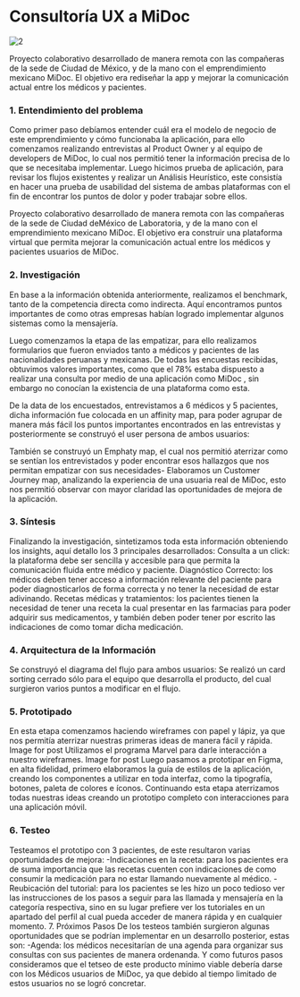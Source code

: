 # Consultoría UX a MiDoc

![2](https://user-images.githubusercontent.com/60928881/92635590-b3e1e500-f29b-11ea-841a-8be051adab62.png)

Proyecto colaborativo desarrollado de manera remota con las compañeras de la sede de Ciudad de México, y de la mano con el emprendimiento mexicano MiDoc.
El objetivo era rediseñar la app y mejorar la comunicación actual entre los médicos y pacientes.

### 1. Entendimiento del problema
Como primer paso debíamos entender cuál era el modelo de negocio de este emprendimiento y cómo funcionaba la aplicación, para ello comenzamos realizando entrevistas al Product Owner y al equipo de developers de MiDoc, lo cual nos permitió tener la información precisa de lo que se necesitaba implementar.
Luego hicimos prueba de aplicación, para revisar los flujos existentes y realizar un Análisis Heurístico, este consistía en hacer una prueba de usabilidad del sistema de ambas plataformas con el fin de encontrar los puntos de dolor y poder trabajar sobre ellos.

Proyecto colaborativo desarrollado de manera remota con las compañeras de la sede de Ciudad deMéxico de Laboratoria, y de la mano con el emprendimiento mexicano MiDoc.
El objetivo era construir una plataforma virtual que permita mejorar la comunicación actual entre los médicos y pacientes usuarios de MiDoc.

### 2. Investigación
En base a la información obtenida anteriormente, realizamos el benchmark, tanto de la competencia directa como indirecta.
Aquí encontramos puntos importantes de como otras empresas habían logrado implementar algunos sistemas como la mensajería.

Luego comenzamos la etapa de las empatizar, para ello realizamos formularios que fueron enviados tanto a médicos y pacientes de las nacionalidades peruanas y mexicanas.
De todas las encuestas recibidas, obtuvimos valores importantes, como que el 78% estaba dispuesto a realizar una consulta por medio de una aplicación como MiDoc , sin embargo no conocían la existencia de una plataforma como esta.

De la data de los encuestados, entrevistamos a 6 médicos y 5 pacientes, dicha información fue colocada en un affinity map, para poder agrupar de manera más fácil los puntos importantes encontrados en las entrevistas y posteriormente se construyó el user persona de ambos usuarios:

También se construyó un Emphaty map, el cual nos permitió aterrizar como se sentían los entrevistados y poder encontrar esos hallazgos que nos permitan empatizar con sus necesidades-
Elaboramos un Customer Journey map, analizando la experiencia de una usuaria real de MiDoc, esto nos permitió observar con mayor claridad las oportunidades de mejora de la aplicación.

### 3. Síntesis
Finalizando la investigación, sintetizamos toda esta información obteniendo los insights, aquí detallo los 3 principales desarrollados:
Consulta a un click: la plataforma debe ser sencilla y accesible para que permita la comunicación fluida entre médico y paciente.
Diagnóstico Correcto: los médicos deben tener acceso a información relevante del paciente para poder diagnosticarlos de forma correcta y no tener la necesidad de estar adivinando.
Recetas médicas y tratamientos: los pacientes tienen la necesidad de tener una receta la cual presentar en las farmacias para poder adquirir sus medicamentos, y también deben poder tener por escrito las indicaciones de como tomar dicha medicación.

### 4. Arquitectura de la Información
Se construyó el diagrama del flujo para ambos usuarios:
Se realizó un card sorting cerrado sólo para el equipo que desarrolla el producto, del cual surgieron varios puntos a modificar en el flujo.

### 5. Prototipado
En esta etapa comenzamos haciendo wireframes con papel y lápiz, ya que nos permitía aterrizar nuestras primeras ideas de manera fácil y rápida.
Image for post
Utilizamos el programa Marvel para darle interacción a nuestro wireframes.
Image for post
Luego pasamos a prototipar en Figma, en alta fidelidad, primero elaboramos la guía de estilos de la aplicación, creando los componentes a utilizar en toda interfaz, como la tipografía, botones, paleta de colores e íconos.
Continuando esta etapa aterrizamos todas nuestras ideas creando un prototipo completo con interacciones para una aplicación móvil.
### 6. Testeo
Testeamos el prototipo con 3 pacientes, de este resultaron varias oportunidades de mejora:
-Indicaciones en la receta: para los pacientes era de suma importancia que las recetas cuenten con indicaciones de como consumir la medicación para no estar llamando nuevamente al médico.
-Reubicación del tutorial: para los pacientes se les hizo un poco tedioso ver las instrucciones de los pasos a seguir para las llamada y mensajería en la categoría respectiva, sino en su lugar prefiere ver los tutoriales en un apartado del perfil al cual pueda acceder de manera rápida y en cualquier momento.
7. Próximos Pasos
De los testeos también surgieron algunas oportunidades que se podrían implementar en un desarrollo posterior, estas son:
-Agenda: los médicos necesitarían de una agenda para organizar sus consultas con sus pacientes de manera ordenanda.
Y como futuros pasos consideramos que el tetseo de este producto mínimo viable debería darse con los Médicos usuarios de MiDoc, ya que debido al tiempo limitado de estos usuarios no se logró concretar.
